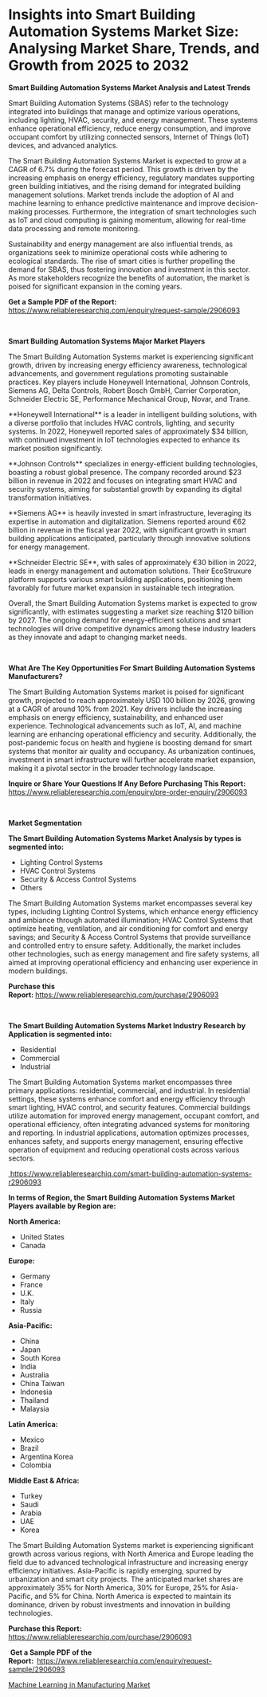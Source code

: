 <p><h1>Insights into Smart Building Automation Systems Market Size: Analysing Market Share, Trends, and Growth from 2025 to 2032</h1></p><p><strong>Smart Building Automation Systems Market Analysis and Latest Trends</strong></p>
<p><p>Smart Building Automation Systems (SBAS) refer to the technology integrated into buildings that manage and optimize various operations, including lighting, HVAC, security, and energy management. These systems enhance operational efficiency, reduce energy consumption, and improve occupant comfort by utilizing connected sensors, Internet of Things (IoT) devices, and advanced analytics.</p><p>The Smart Building Automation Systems Market is expected to grow at a CAGR of 6.7% during the forecast period. This growth is driven by the increasing emphasis on energy efficiency, regulatory mandates supporting green building initiatives, and the rising demand for integrated building management solutions. Market trends include the adoption of AI and machine learning to enhance predictive maintenance and improve decision-making processes. Furthermore, the integration of smart technologies such as IoT and cloud computing is gaining momentum, allowing for real-time data processing and remote monitoring.</p><p>Sustainability and energy management are also influential trends, as organizations seek to minimize operational costs while adhering to ecological standards. The rise of smart cities is further propelling the demand for SBAS, thus fostering innovation and investment in this sector. As more stakeholders recognize the benefits of automation, the market is poised for significant expansion in the coming years.</p></p>
<p><strong>Get a Sample PDF of the Report:&nbsp;</strong> <a href="https://www.reliableresearchiq.com/enquiry/request-sample/2906093?utm_campaign=3109&utm_medium=2&utm_source=Github&utm_content=ia&utm_term=12032025&utm_id=smart-building-automation-systems">https://www.reliableresearchiq.com/enquiry/request-sample/2906093</a></p>
<p>&nbsp;</p>
<p><strong>Smart Building Automation Systems Major Market Players</strong></p>
<p><p>The Smart Building Automation Systems market is experiencing significant growth, driven by increasing energy efficiency awareness, technological advancements, and government regulations promoting sustainable practices. Key players include Honeywell International, Johnson Controls, Siemens AG, Delta Controls, Robert Bosch GmbH, Carrier Corporation, Schneider Electric SE, Performance Mechanical Group, Novar, and Trane.</p><p>**Honeywell International** is a leader in intelligent building solutions, with a diverse portfolio that includes HVAC controls, lighting, and security systems. In 2022, Honeywell reported sales of approximately $34 billion, with continued investment in IoT technologies expected to enhance its market position significantly.</p><p>**Johnson Controls** specializes in energy-efficient building technologies, boasting a robust global presence. The company recorded around $23 billion in revenue in 2022 and focuses on integrating smart HVAC and security systems, aiming for substantial growth by expanding its digital transformation initiatives.</p><p>**Siemens AG** is heavily invested in smart infrastructure, leveraging its expertise in automation and digitalization. Siemens reported around €62 billion in revenue in the fiscal year 2022, with significant growth in smart building applications anticipated, particularly through innovative solutions for energy management.</p><p>**Schneider Electric SE**, with sales of approximately €30 billion in 2022, leads in energy management and automation solutions. Their EcoStruxure platform supports various smart building applications, positioning them favorably for future market expansion in sustainable tech integration.</p><p>Overall, the Smart Building Automation Systems market is expected to grow significantly, with estimates suggesting a market size reaching $120 billion by 2027. The ongoing demand for energy-efficient solutions and smart technologies will drive competitive dynamics among these industry leaders as they innovate and adapt to changing market needs.</p></p>
<p>&nbsp;</p>
<p><strong>What Are The Key Opportunities For Smart Building Automation Systems Manufacturers?</strong></p>
<p><p>The Smart Building Automation Systems market is poised for significant growth, projected to reach approximately USD 100 billion by 2026, growing at a CAGR of around 10% from 2021. Key drivers include the increasing emphasis on energy efficiency, sustainability, and enhanced user experience. Technological advancements such as IoT, AI, and machine learning are enhancing operational efficiency and security. Additionally, the post-pandemic focus on health and hygiene is boosting demand for smart systems that monitor air quality and occupancy. As urbanization continues, investment in smart infrastructure will further accelerate market expansion, making it a pivotal sector in the broader technology landscape.</p></p>
<p><strong>Inquire or Share Your Questions If Any Before Purchasing This Report:</strong> <a href="https://www.reliableresearchiq.com/enquiry/pre-order-enquiry/2906093?utm_campaign=3109&utm_medium=2&utm_source=Github&utm_content=ia&utm_term=12032025&utm_id=smart-building-automation-systems">https://www.reliableresearchiq.com/enquiry/pre-order-enquiry/2906093</a></p>
<p>&nbsp;</p>
<p><strong>Market Segmentation</strong></p>
<p><strong>The Smart Building Automation Systems Market Analysis by types is segmented into:</strong></p>
<p><ul><li>Lighting Control Systems</li><li>HVAC Control Systems</li><li>Security & Access Control Systems</li><li>Others</li></ul></p>
<p><p>The Smart Building Automation Systems market encompasses several key types, including Lighting Control Systems, which enhance energy efficiency and ambiance through automated illumination; HVAC Control Systems that optimize heating, ventilation, and air conditioning for comfort and energy savings; and Security & Access Control Systems that provide surveillance and controlled entry to ensure safety. Additionally, the market includes other technologies, such as energy management and fire safety systems, all aimed at improving operational efficiency and enhancing user experience in modern buildings.</p></p>
<p><strong>Purchase this Report:&nbsp;</strong><a href="https://www.reliableresearchiq.com/purchase/2906093?utm_campaign=3109&utm_medium=2&utm_source=Github&utm_content=ia&utm_term=12032025&utm_id=smart-building-automation-systems">https://www.reliableresearchiq.com/purchase/2906093</a></p>
<p>&nbsp;</p>
<p><strong>The Smart Building Automation Systems Market Industry Research by Application is segmented into:</strong></p>
<p><ul><li>Residential</li><li>Commercial</li><li>Industrial</li></ul></p>
<p><p>The Smart Building Automation Systems market encompasses three primary applications: residential, commercial, and industrial. In residential settings, these systems enhance comfort and energy efficiency through smart lighting, HVAC control, and security features. Commercial buildings utilize automation for improved energy management, occupant comfort, and operational efficiency, often integrating advanced systems for monitoring and reporting. In industrial applications, automation optimizes processes, enhances safety, and supports energy management, ensuring effective operation of equipment and reducing operational costs across various sectors.</p></p>
<p><a href="https://www.reliableresearchiq.com/smart-building-automation-systems-r2906093?utm_campaign=3109&utm_medium=2&utm_source=Github&utm_content=ia&utm_term=12032025&utm_id=smart-building-automation-systems">&nbsp;https://www.reliableresearchiq.com/smart-building-automation-systems-r2906093</a></p>
<p><strong>In terms of Region, the Smart Building Automation Systems Market Players available by Region are:</strong></p>
<p>
    <p> <strong> North America: </strong>
        <ul>
            <li>United States</li>
            <li>Canada</li>
        </ul>
        </p> 
    <p> <strong> Europe: </strong>
        <ul>
            <li>Germany</li>
            <li>France</li>
            <li>U.K.</li>
            <li>Italy</li>
            <li>Russia</li>
        </ul>
        </p> 
    <p> <strong> Asia-Pacific: </strong>
        <ul>
            <li>China</li>
            <li>Japan</li>
            <li>South Korea</li>
            <li>India</li>
            <li>Australia</li>
            <li>China Taiwan</li>
            <li>Indonesia</li>
            <li>Thailand</li>
            <li>Malaysia</li>
        </ul>
        </p> 
    <p> <strong> Latin America: </strong>
        <ul>
            <li>Mexico</li>
            <li>Brazil</li>
            <li>Argentina Korea</li>
            <li>Colombia</li>
        </ul>
        </p> 
    <p> <strong> Middle East & Africa: </strong>
        <ul>
            <li>Turkey</li>
            <li>Saudi</li>
            <li>Arabia</li>
            <li>UAE</li>
            <li>Korea</li>
        </ul>
    </p>
    </p>
<p><p>The Smart Building Automation Systems market is experiencing significant growth across various regions, with North America and Europe leading the field due to advanced technological infrastructure and increasing energy efficiency initiatives. Asia-Pacific is rapidly emerging, spurred by urbanization and smart city projects. The anticipated market shares are approximately 35% for North America, 30% for Europe, 25% for Asia-Pacific, and 5% for China. North America is expected to maintain its dominance, driven by robust investments and innovation in building technologies.</p></p>
<p><strong>Purchase this Report: </strong><a href="https://www.reliableresearchiq.com/purchase/2906093?utm_campaign=3109&utm_medium=2&utm_source=Github&utm_content=ia&utm_term=12032025&utm_id=smart-building-automation-systems">https://www.reliableresearchiq.com/purchase/2906093</a></p>
<p>&nbsp;<strong>Get a Sample PDF of the Report:&nbsp;&nbsp;</strong><a href="https://www.reliableresearchiq.com/enquiry/request-sample/2906093?utm_campaign=3109&utm_medium=2&utm_source=Github&utm_content=ia&utm_term=12032025&utm_id=smart-building-automation-systems">https://www.reliableresearchiq.com/enquiry/request-sample/2906093</a></p>
<p><strong></strong></p>
<p><p><a href="https://github.com/snaikraso/Market-Research-Report-List-1/blob/main/machine-learning-in-manufacturing-market.md?utm_campaign=3109&utm_medium=2&utm_source=Github&utm_content=ia&utm_term=12032025&utm_id=smart-building-automation-systems">Machine Learning in Manufacturing Market</a></p></p>
